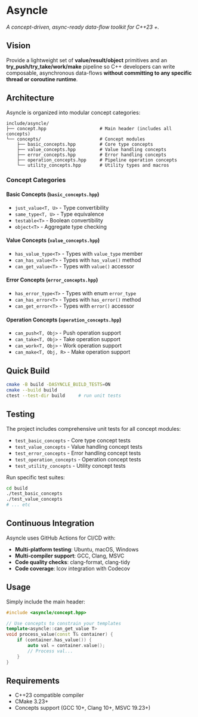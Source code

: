 # Asyncle

*A concept-driven, async-ready data-flow toolkit for C++23 +.*

## Vision
Provide a lightweight set of **value/result/object** primitives and an **try_push/try_take/work/make** pipeline
so C++ developers can write composable, asynchronous data-flows **without committing
to any specific thread or coroutine runtime**.

## Architecture

Asyncle is organized into modular concept categories:

```
include/asyncle/
├── concept.hpp                    # Main header (includes all concepts)
└── concepts/                      # Concept modules
    ├── basic_concepts.hpp         # Core type concepts
    ├── value_concepts.hpp         # Value handling concepts  
    ├── error_concepts.hpp         # Error handling concepts
    ├── operation_concepts.hpp     # Pipeline operation concepts
    └── utility_concepts.hpp       # Utility types and macros
```

### Concept Categories

#### Basic Concepts (`basic_concepts.hpp`)
- `just_value<T, U>` - Type convertibility
- `same_type<T, U>` - Type equivalence 
- `testable<T>` - Boolean convertibility
- `object<T>` - Aggregate type checking

#### Value Concepts (`value_concepts.hpp`)
- `has_value_type<T>` - Types with `value_type` member
- `can_has_value<T>` - Types with `has_value()` method
- `can_get_value<T>` - Types with `value()` accessor

#### Error Concepts (`error_concepts.hpp`)
- `has_error_type<T>` - Types with enum `error_type`
- `can_has_error<T>` - Types with `has_error()` method
- `can_get_error<T>` - Types with `error()` accessor

#### Operation Concepts (`operation_concepts.hpp`)
- `can_push<T, Obj>` - Push operation support
- `can_take<T, Obj>` - Take operation support  
- `can_work<T, Obj>` - Work operation support
- `can_make<T, Obj, R>` - Make operation support

## Quick Build

```bash
cmake -B build -DASYNCLE_BUILD_TESTS=ON
cmake --build build
ctest --test-dir build     # run unit tests
```

## Testing

The project includes comprehensive unit tests for all concept modules:

- `test_basic_concepts` - Core type concept tests
- `test_value_concepts` - Value handling concept tests
- `test_error_concepts` - Error handling concept tests
- `test_operation_concepts` - Operation concept tests
- `test_utility_concepts` - Utility concept tests

Run specific test suites:
```bash
cd build
./test_basic_concepts
./test_value_concepts
# ... etc
```

## Continuous Integration

Asyncle uses GitHub Actions for CI/CD with:

- **Multi-platform testing**: Ubuntu, macOS, Windows
- **Multi-compiler support**: GCC, Clang, MSVC
- **Code quality checks**: clang-format, clang-tidy
- **Code coverage**: lcov integration with Codecov

## Usage

Simply include the main header:

```cpp
#include <asyncle/concept.hpp>

// Use concepts to constrain your templates
template<asyncle::can_get_value T>
void process_value(const T& container) {
    if (container.has_value()) {
        auto val = container.value();
        // Process val...
    }
}
```

## Requirements

- C++23 compatible compiler
- CMake 3.23+
- Concepts support (GCC 10+, Clang 10+, MSVC 19.23+)